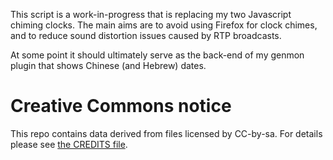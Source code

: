 This script is a work-in-progress that is replacing my two Javascript chiming clocks.
The main aims are to avoid using Firefox for clock chimes,
and to reduce sound distortion issues caused by RTP broadcasts.

At some point it should ultimately serve as the back-end of my genmon plugin that shows Chinese (and Hebrew) dates.

Creative Commons notice
=======================
This repo contains data derived from files licensed by CC-by-sa.
For details please see [the CREDITS file](doc/CREDITS.md).
